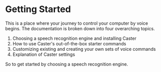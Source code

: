 #  Getting Started

This is a place where your journey to control your computer by voice begins. The documentation is broken down into four overarching topics. 

1. Choosing a speech recognition engine and installing Caster
2. How to use Caster's out-of-the-box starter commands 
3. Customizing existing and creating your own sets of voice commands
4. Explanation of Caster settings

So to get started by choosing a speech recognition engine.
